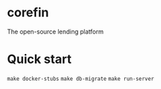# corefin
The open-source lending platform

# Quick start
`make docker-stubs`
`make db-migrate`
`make run-server`
